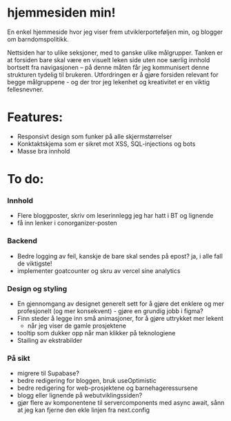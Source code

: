 # hjemmesiden min!

En enkel hjemmeside hvor jeg viser frem utviklerporteføljen min, og blogger om barndomspolitikk.

Nettsiden har to ulike seksjoner, med to ganske ulike målgrupper. Tanken er at forsiden bare skal være en visuelt leken side uten noe særlig innhold bortsett fra navigasjonen – på denne måten får jeg kommunisert denne strukturen tydelig til brukeren. Utfordringen er å gjøre forsiden relevant for begge målgruppene - og der tror jeg lekenhet og kreativitet er en viktig fellesnevner.

# Features:

- Responsivt design som funker på alle skjermstørrelser
- Konktaktskjema som er sikret mot XSS, SQL-injections og bots
- Masse bra innhold

# To do:

### Innhold

- Flere bloggposter, skriv om leserinnlegg jeg har hatt i BT og lignende
- få inn lenker i conorganizer-posten

### Backend

- Bedre logging av feil, kanskje de bare skal sendes på epost? ja, i alle fall de viktigste!
- implementer goatcounter og skru av vercel sine analytics

### Design og styling

- En gjennomgang av designet generelt sett for å gjøre det enklere og mer profesjonelt (og mer konsekvent) - gjøre en grundig jobb i figma?
- Finn steder å legge inn små animasjoner, for å gjøre uttrykket mer lekent
  - når jeg viser de gamle prosjektene
- tooltip som dukker opp når man klikker på teknologiene
- Stailing av ekstrabilder

### På sikt

- migrere til Supabase?
- bedre redigering for bloggen, bruk useOptimistic
- bedre redigering for web-prosjektene og barnehageressursene
- blogg eller lignende på webutviklingssiden?
- gjør flere av komponentene til servercomponents med async await, sånn at jeg kan fjerne den ekle linjen fra next.config
